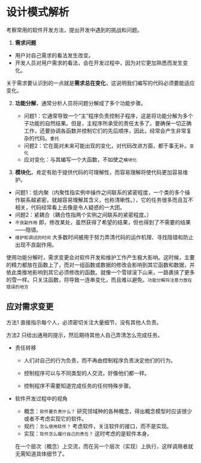 # 设计模式解析

考察常用的软件开发方法，提出开发中遇到的挑战和问题。

1.  **需求问题**

   - 用户对自己需求的看法发生改变。
   - 开发人员对用户需求的看法，会在开发过程中，因为对它更加熟悉而发生变化。

   关于需求要认识到的一点就是**需求总在变化**，这说明我们编写的代码必须要能适应变化。

2. **功能分解**，通常分析人员将问题分解成了多个功能步骤。

   * 问题1：它通常导致一个“主”程序负责控制子程序，这是将功能分解为多个子功能的自然结果。但是，主程序所承受的责任太多了。要确保一切正确工作，还要协调各函数并控制它们的先后顺序，因此，经常会产生非常复杂的代码。`委托`
   * 问题2：它在面对未来可能出现的变化，对代码改进方面，都于事无补。`变化`
   * 应对变化：与其编写一个大函数，不如使之`模块化`

3.  **模块化**，肯定有助于提供代码的可理解性，而容易理解将使代码更加容易维护。

   - 问题1：低内聚（内聚性指实例中操作之间联系的紧密程度，一个类的多个操作联系越紧密，就越容易理解其含义，也称清晰性。），它的任务很多而且互不相关，代码经常看上去像是令人疑惑的一大团。
   - 问题2：紧耦合（耦合性指两个实例之间联系的紧密程度。）
   - `不良副作用` 即，修改某处，虽然获得了希望的结果，但也得到了不需要的结果——隐错。
   - `维护和调试的时间` 大多数时间被用于努力弄清代码的运作机理、寻找隐错和防止出现不良副作用。

   使用功能分解时，需求变更会对软件开发和维护工作产生极大影响。这时候，主要的精力都放在函数上了，而对一组函数或数据的修改会影响到其它函数和数据，并依此类推地影响到其它必须修改的函数。就像一个雪球滚下山来，一路裹挟了更多的雪一样。只关注函数，将导致一连串变化，而且难以避免。`功能分解将注意力放在错误的地方`

## 应对需求变更

方法1 直接指示每个人，必须密切关注大量细节，没有其他人负责。

方法2 只给出通用的提示，然后期待其他人自己弄清怎么完成任务。

* 责任转移
  * 人们对自己的行为负责，而不再由控制程序负责决定他们的行为。

  * 控制程序可以与不同类型的人交流，好像他们都一样。
  * 控制程序不需要知道完成任务的任何特殊步骤。

* 软件开发过程中的视角
  * 概念：`软件要负责什么？` 研究领域种的各种概念，得出概念模型时应该很少或者不考虑实现它的软件。
  * 规约：`怎么使用软件？` 考虑软件，关注软件的接口，而不是实现。 
  * 实现：`软件怎么履行自己的责任？` 这时考虑的是软件本身。
  
  在一个层次（概念）上交流，而在另一个层次（实现）上执行，这样调用者就无需知道具体细节了。

